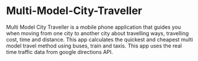 # Multi-Model-City-Traveller
Multi Model City Traveller is a mobile phone application that guides you when moving from one city to another city about travelling ways, travelling cost, time and distance. This app calculates the quickest and cheapest multi model travel method using buses, train and taxis. This app uses the real time traffic data from google directions API.
